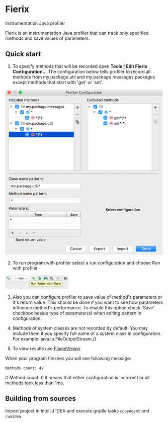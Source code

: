 # Fierix
Instrumentation Java profiler

Fierix is an instrumentation Java profiler that can track only specified methods and save values of parameters.

## Quick start
1. To specify methods that will be recorded open **Tools | Edit Fierix Configuration...**
  The configuration below tells profiler to record all methods from my.package.util and my.package.messages packages except methods that start with 'get' or 'set'.  
  <img src="screenshots/fierix-config.png" alt="Fierix configuration" width="500px"/>

2. To run program with profiler select a run configuration and choose Run with profiler  
  <img src="screenshots/run-configuration.png" alt="Run configuration" width="200px"/>

3. Also you can configure profiler to save value of method's parameters or it's return value.
  This should be done if you want to see how parameters influence method's performance.
  To enable this option check 'Save' checkbox beside type of parameter(s) when editing pattern in configuration.

4. Methods of system classes are not recorded by default.
  You may include them if you specify full name of a system class in configuration. For example: java.io.FileOutputStream.*(*)

5. To view results use [FlameViewer](https://github.com/kornilova-l/FlameViewer)

When your program finishes you will see following message:
```
Methods count: 42
```
If Method count: 0 it means that either configuration is incorrect or all methods took less than 1ms.

## Building from sources

Import project in IntelliJ IDEA and execute gradle tasks `copyAgent` and `runIdea`

